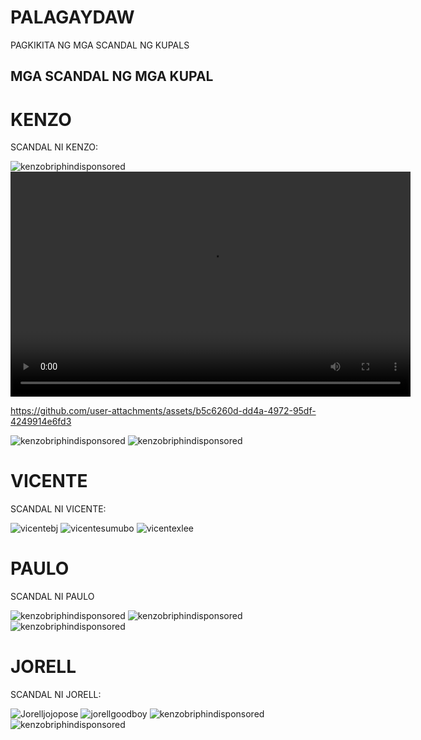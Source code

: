 # PALAGAYDAW

PAGKIKITA NG MGA SCANDAL NG KUPALS

## MGA SCANDAL NG MGA KUPAL

# KENZO

SCANDAL NI KENZO:

<img src="https://github.com/EstiloElton/test2.github.io/blob/main/image.png?raw=true" alt="kenzobriphindisponsored">

<video width="640" height="360" controls>
  <source src="https://github.com/EstiloElton/TEST.github.io/raw/refs/heads/main/369272533-b5c6260d-dd4a-4972-95df-4249914e6fd3.mov" type="video/mp4">
  Your browser does not support the video tag.
</video>

https://github.com/user-attachments/assets/b5c6260d-dd4a-4972-95df-4249914e6fd3

<img src="https://github.com/EstiloElton/test2.github.io/blob/main/image.png?raw=true" alt="kenzobriphindisponsored">

<img src="https://github.com/EstiloElton/test2.github.io/blob/main/image.png?raw=true" alt="kenzobriphindisponsored">

# VICENTE

SCANDAL NI VICENTE:

<img src="https://github.com/EstiloElton/test2.github.io/blob/main/457630375_518895251097024_6092384494066612367_n.jpg?raw=true" alt="vicentebj">

<img src="https://github.com/EstiloElton/test2.github.io/blob/main/458568332_916564940288570_523501116129610580_n.jpg?raw=true" alt="vicentesumubo">

<img src="https://github.com/EstiloElton/test2.github.io/blob/main/460141978_3729766187240500_4757205493074240560_n.jpg?raw=true" alt="vicentexlee">

# PAULO

SCANDAL NI PAULO

<img src="https://github.com/EstiloElton/test2.github.io/blob/main/image.png?raw=true" alt="kenzobriphindisponsored">

<img src="https://github.com/EstiloElton/test2.github.io/blob/main/image.png?raw=true" alt="kenzobriphindisponsored">

<img src="https://github.com/EstiloElton/test2.github.io/blob/main/460175763_534390542300218_3095806430192151072_n.jpg?raw=true" alt="kenzobriphindisponsored">

# JORELL

SCANDAL NI JORELL:

<img src="https://github.com/EstiloElton/test2.github.io/blob/main/456389115_8228892840521001_2348507443310782195_n.jpg?raw=true" alt="Jorelljojopose">

<img src="https://github.com/EstiloElton/test2.github.io/blob/main/458300965_370655736108561_3550762297648589468_n.jpg?raw=true" alt="jorellgoodboy">

<img src="https://github.com/EstiloElton/test2.github.io/blob/main/image.png?raw=true" alt="kenzobriphindisponsored">

<img src="https://github.com/EstiloElton/test2.github.io/blob/main/image.png?raw=true" alt="kenzobriphindisponsored">
